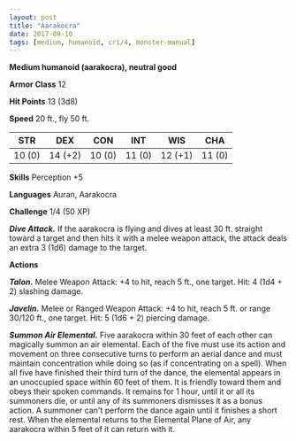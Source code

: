 ```yaml
---
layout: post
title: "Aarakocra"
date: 2017-09-10
tags: [medium, humanoid, cr1/4, monster-manual]
---
```


**Medium humanoid (aarakocra), neutral good**

**Armor Class** 12

**Hit Points** 13 (3d8)

**Speed** 20 ft., fly 50 ft.

|   STR   |   DEX   |   CON   |   INT   |   WIS   |   CHA   |
|:-----:|:-----:|:-----:|:-----:|:-----:|:-----:|
| 10 (0) | 14 (+2) | 10 (0) | 11 (0) | 12 (+1) | 11 (0) |

**Skills** Perception +5

**Languages** Auran, Aarakocra

**Challenge** 1/4 (50 XP)

***Dive Attack.*** If the aarakocra is flying and dives at least 30 ft. straight toward a target and then hits it with a melee weapon attack, the attack deals an extra 3 (1d6) damage to the target.

**Actions**

***Talon.*** Melee Weapon Attack: +4 to hit, reach 5 ft., one target. Hit: 4 (1d4 + 2) slashing damage.

***Javelin.*** Melee or Ranged Weapon Attack: +4 to hit, reach 5 ft. or range 30/120 ft., one target. Hit: 5 (1d6 + 2) piercing damage.

***Summon Air Elemental.*** Five aarakocra within 30 feet of each other can magically summon an air elemental. Each of the five must use its action and movement on three consecutive turns to perform an aerial dance and must maintain concentration while doing so (as if concentrating on a spell). When all five have finished their third turn of the dance, the elemental appears in an unoccupied space within 60 feet of them. It is friendly toward them and obeys their spoken commands. It remains for 1 hour, until it or all its summoners die, or until any of its summoners dismisses it as a bonus action. A summoner can't perform the dance again until it finishes a short rest. When the elemental returns to the Elemental Plane of Air, any aarakocra within 5 feet of it can return with it.

